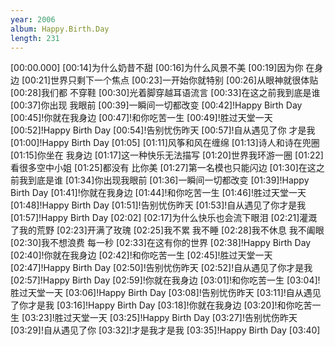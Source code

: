 ```yaml
---
year: 2006
album: Happy.Birth.Day
length: 231
---
```

[00:00.000]
[00:14]为什么奶昔不甜
[00:16]为什么风景不美
[00:19]因为你 在身边
[00:21]世界只剩下一个焦点
[00:23]一开始你就特别
[00:26]从眼神就很体贴
[00:28]我们都 不穿鞋
[00:30]光着脚穿越耳语流言
[00:33]在这之前我到底是谁
[00:37]你出现 我眼前
[00:39]一瞬间一切都改变
[00:42]!Happy Birth Day
[00:45]!你就在我身边
[00:47]!和你吃苦一生
[00:49]!胜过天堂一天
[00:52]!Happy Birth Day
[00:54]!告别忧伤昨天
[00:57]!自从遇见了你 才是我
[01:00]!Happy Birth Day
[01:05]
[01:11]风筝和风在缠绵
[01:13]诗人和诗在兜圈
[01:15]你坐在 我身边
[01:17]这一种快乐无法描写
[01:20]世界我环游一圈
[01:22]看很多空中小姐
[01:25]都没有 比你美
[01:27]第一名模也只能闪边
[01:30]在这之前我到底是谁
[01:34]你出现我眼前
[01:36]一瞬间一切都改变
[01:39]!Happy Birth Day
[01:41]!你就在我身边
[01:44]!和你吃苦一生
[01:46]!胜过天堂一天
[01:48]!Happy Birth Day
[01:51]!告别忧伤昨天
[01:53]!自从遇见了你才是我
[01:57]!Happy Birth Day
[02:02]
[02:17]为什么快乐也会流下眼泪
[02:21]灌溉了我的荒野
[02:23]开满了玫瑰
[02:25]我不累 我不睡
[02:28]我不休息 我不阖眼
[02:30]我不想浪费 每一秒
[02:33]在这有你的世界
[02:38]!Happy Birth Day
[02:40]!你就在我身边
[02:42]!和你吃苦一生
[02:45]!胜过天堂一天
[02:47]!Happy Birth Day
[02:50]!告别忧伤昨天
[02:52]!自从遇见了你才是我
[02:57]!Happy Birth Day
[02:59]!你就在我身边
[03:01]!和你吃苦一生
[03:04]!胜过天堂一天
[03:06]!Happy Birth Day
[03:08]!告别忧伤昨天
[03:11]!自从遇见了你才是我
[03:16]!Happy Birth Day
[03:18]!你就在我身边
[03:20]!和你吃苦一生
[03:23]!胜过天堂一天
[03:25]!Happy Birth Day
[03:27]!告别忧伤昨天
[03:29]!自从遇见了你
[03:32]!才是我才是我
[03:35]!Happy Birth Day
[03:40]